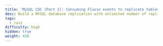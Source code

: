 ```yaml
---
title: 'MySQL CDC [Part 2]: Consuming Fluvio events to replicate tables'
desc: Build a MYSQL database replication with unlimited number of replicas. Use Fluvio as the source of record to rebuild a new database.
tags:
  - rust
difficulty: high
hidden: true
weight: 410
---
```

